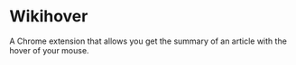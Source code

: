 Wikihover
=========

A Chrome extension that allows you get the summary of an article with the hover of your mouse.
